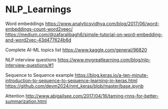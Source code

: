 # NLP_Learnings

Word embeddings
https://www.analyticsvidhya.com/blog/2017/06/word-embeddings-count-word2veec/
https://medium.com/@zafaralibagh6/simple-tutorial-on-word-embedding-and-word2vec-43d477624b6d

Complete AI-ML topics list
https://www.kaggle.com/general/96820

NLP interview questions
https://www.mygreatlearning.com/blog/nlp-interview-questions/#1

Sequence to Sequence example
https://blog.keras.io/a-ten-minute-introduction-to-sequence-to-sequence-learning-in-keras.html
https://github.com/devm2024/nmt_keras/blob/master/base.ipynb


Attention
http://www.abigailsee.com/2017/04/16/taming-rnns-for-better-summarization.html

